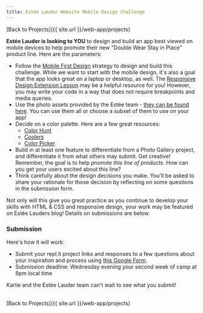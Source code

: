 ```yaml
---
title: Estée Lauder Website Mobile Design Challenge
---
```


[Back to Projects]({{ site.url }}/web-app/projects)

**Estée Lauder is looking to YOU** to design and build an app best viewed on mobile devices to help promote their new "Double Wear Stay in Place" product line. Here are the parameters:
- Follow the [Mobile First Design](https://www.justinmind.com/blog/complete-guide-to-mobile-first-design/#:~:text=What%20is%20mobile%20first%20design,experience%20to%20the%20right%20device) strategy to design and build this challenge. While we want to start with the mobile design, it's also a goal that the app looks great on a laptop or desktop, as well. The [Responsive Design Extension Lesson](https://kodewithklossy.github.io/kwk-virtual-curriculum/web-app/lessons/css-extension-responsive-design/) may be a helpful resource for you! However, you may write your code in a way that does not require breakpoints and media queries.
- Use the photo assets provided by the Estée team - [they can be found here](). You can use them all or choose a subset of them to use on your app!
- Decide on a color palette. Here are a few great resources:
  - [Color Hunt](https://colorhunt.co/)
  - [Coolers](https://coolors.co/)
  - [Color Picker](https://htmlcolorcodes.com/color-picker/)
- Build in at least one feature to differentiate from a Photo Gallery project, and differentiate it from what others may submit. Get creative! Remember, the goal is to help _promote this line of products_. How can you get your users excited about this line? 
- Think carefully about the design decisions you make. You'll be asked to share your rationale for those decision by reflecting on some questions in the submission form.

Not only will this give you great practice as you continue to develop your skills with HTML & CSS and responsive design, your work may be featured on Estée Lauders blog! Details on submissions are below.

### Submission

Here's how it will work:
- Submit your repl.it project links and responses to a few questions about your inspiration and process using [this Google Form](https://forms.gle/6gmfFEKSnG3UhWDy7). 
- Submission deadline: Wednesday evening your second week of camp at 8pm local time

Karlie and the Estée Lauder team can't wait to see what you submit!

<br>
[Back to Projects]({{ site.url }}/web-app/projects)
